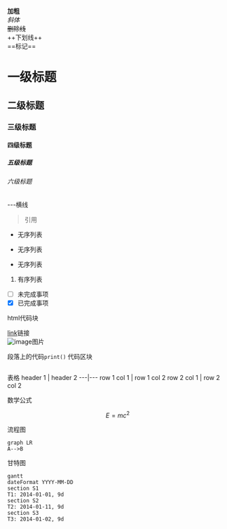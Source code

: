 **加粗**   
*斜体*   
~~删除线~~   
++下划线++   
==标记==   

# 一级标题   
## 二级标题
### 三级标题
#### 四级标题
##### 五级标题
###### 六级标题

---横线
> 引用
- 无序列表
+ 无序列表
* 无序列表
1. 有序列表
- [ ] 未完成事项
- [x] 已完成事项

html代码块
<html>
<!--html代码块-->
</html>

[link]()链接   
![image]()图片

段落上的代码`print()`
代码区块
```
```

表格
header 1 | header 2
---|---
row 1 col 1 | row 1 col 2
row 2 col 1 | row 2 col 2

数学公式
```math
E = mc^2
```

流程图
```
graph LR
A-->B
```

甘特图
```
gantt
dateFormat YYYY-MM-DD
section S1
T1: 2014-01-01, 9d
section S2
T2: 2014-01-11, 9d
section S3
T3: 2014-01-02, 9d
```